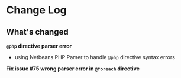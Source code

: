 # Change Log

## What's changed

**`@php` directive parser error**

- using Netbeans PHP Parser to handle `@php` directive syntax errors

**Fix issue #75 wrong parser error in `@foreach` directive**